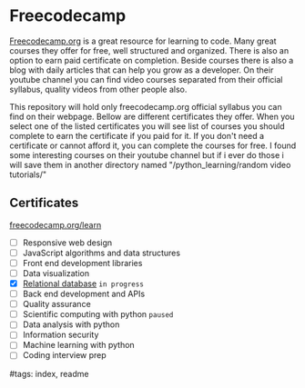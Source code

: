 # Freecodecamp

[Freecodecamp.org](https://www.freecodecamp.org) is a great resource for learning to code. Many great courses they offer for free, well structured and organized. There is also an option to earn paid certificate on completion. Beside courses there is also a blog with daily articles that can help you grow as a developer. On their youtube channel you can find video courses separated from their official syllabus, quality videos from other people also.  

This repository will hold only freecodecamp.org official syllabus you can find on their webpage. Bellow are different certificates they offer. When you select one of the listed certificates you will see list of courses you should complete to earn the certificate if you paid for it. If you don't need a certificate or cannot afford it, you can complete the courses for free. I found some interesting courses on their youtube channel but if i ever do those i will save them in another directory named "/python_learning/random video tutorials/"

## Certificates

[freecodecamp.org/learn](https://www.freecodecamp.org/learn/)

- [ ] Responsive web design
- [ ] JavaScript algorithms and data structures
- [ ] Front end development libraries
- [ ] Data visualization
- [x] [Relational database](https://github.com/MorphZG/Learn-code/tree/main/freecodecamp/relational%20database) `in progress`
- [ ] Back end development and APIs
- [ ] Quality assurance
- [ ] Scientific computing with python `paused`
- [ ] Data analysis with python
- [ ] Information security
- [ ] Machine learning with python
- [ ] Coding interview prep

#tags: index, readme
